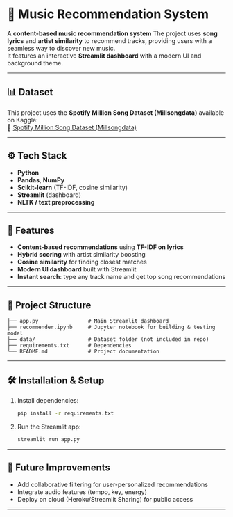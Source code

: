 # 🎵 Music Recommendation System

A **content-based music recommendation system** 
The project uses **song lyrics** and **artist similarity** to recommend tracks, providing users with a seamless way to discover new music.  
It features an interactive **Streamlit dashboard** with a modern UI and background theme.

---

## 📊 Dataset
This project uses the **Spotify Million Song Dataset (Millsongdata)** available on Kaggle:  
🔗 [Spotify Million Song Dataset (Millsongdata)](https://www.kaggle.com/datasets/rymnikski/spotify-million-song-dataset)

---

## ⚙️ Tech Stack
- **Python**
- **Pandas**, **NumPy**
- **Scikit-learn** (TF-IDF, cosine similarity)
- **Streamlit** (dashboard)
- **NLTK / text preprocessing**

---

## 🚀 Features
- **Content-based recommendations** using **TF-IDF on lyrics**
- **Hybrid scoring** with artist similarity boosting
- **Cosine similarity** for finding closest matches
- **Modern UI dashboard** built with Streamlit
- **Instant search**: type any track name and get top song recommendations

---

## 📂 Project Structure
```
├── app.py                # Main Streamlit dashboard
├── recommender.ipynb     # Jupyter notebook for building & testing model
├── data/                 # Dataset folder (not included in repo)
├── requirements.txt      # Dependencies
└── README.md             # Project documentation
```

---

## 🛠️ Installation & Setup

1. Install dependencies:
   ```bash
   pip install -r requirements.txt
   ```

2. Run the Streamlit app:
   ```bash
   streamlit run app.py
   ```

---

## 🎯 Future Improvements
- Add collaborative filtering for user-personalized recommendations  
- Integrate audio features (tempo, key, energy)  
- Deploy on cloud (Heroku/Streamlit Sharing) for public access  

---

